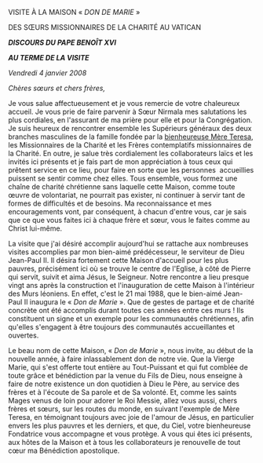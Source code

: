 VISITE À LA MAISON « *DON DE MARIE* »

DES SŒURS MISSIONNAIRES DE LA CHARITÉ AU VATICAN

***DISCOURS DU PAPE BENOÎT XVI***

***AU TERME DE LA VISITE***

*Vendredi 4 janvier 2008*

*Chères sœurs et chers frères,*

Je vous salue affectueusement et je vous remercie de votre chaleureux accueil. Je vous prie de faire parvenir à Sœur Nirmala mes salutations les plus cordiales, en l'assurant de ma prière pour elle et pour la Congrégation. Je suis heureux de rencontrer ensemble les Supérieurs généraux des deux branches masculines de la famille fondée par la [bienheureuse Mère Teresa](http://www.vatican.va/news_services/liturgy/saints/ns_lit_doc_20031019_madre-teresa_fr.html), les Missionnaires de la Charité et les Frères contemplatifs missionnaires de la Charité. En outre, je salue très cordialement les collaborateurs laïcs et les invités ici présents et je fais part de mon appréciation à tous ceux qui prêtent service en ce lieu, pour faire en sorte que les personnes  accueillies puissent se sentir comme chez elles. Tous ensemble, vous formez une chaîne de charité chrétienne sans laquelle cette Maison, comme toute œuvre de volontariat, ne pourrait pas exister, ni continuer à servir tant de formes de difficultés et de besoins. Ma reconnaissance et mes encouragements vont, par conséquent, à chacun d'entre vous, car je sais que ce que vous faites ici à chaque frère et sœur, vous le faites comme au Christ lui-même.

La visite que j'ai désiré accomplir aujourd'hui se rattache aux nombreuses visites accomplies par mon bien-aimé prédécesseur, le serviteur de Dieu Jean-Paul II. Il désira fortement cette Maison d'accueil pour les plus pauvres, précisément ici où se trouve le centre de l'Eglise, à côté de Pierre qui servit, suivit et aima Jésus, le Seigneur. Notre rencontre a lieu presque vingt ans après la construction et l'inauguration de cette Maison à l'intérieur des Murs léoniens. En effet, c'est le 21 mai 1988, que le bien-aimé Jean-Paul II inaugura le « *Don de Marie* ». Que de gestes de partage et de charité concrète ont été accomplis durant toutes ces années entre ces murs ! Ils constituent un signe et un exemple pour les communautés chrétiennes, afin qu'elles s'engagent à être toujours des communautés accueillantes et ouvertes.

Le beau nom de cette Maison, « *Don de Marie* », nous invite, au début de la nouvelle année, à faire inlassablement don de notre vie. Que la Vierge Marie, qui s'est offerte tout entière au Tout-Puissant et qui fut comblée de toute grâce et bénédiction par la venue du Fils de Dieu, nous enseigne à faire de notre existence un don quotidien à Dieu le Père, au service des frères et à l'écoute de Sa parole et de Sa volonté. Et, comme les saints Mages venus de loin pour adorer le Roi Messie, allez vous aussi, chers frères et sœurs, sur les routes du monde, en suivant l'exemple de Mère Teresa, en témoignant toujours avec joie de l'amour de Jésus, en particulier envers les plus pauvres et les derniers, et que, du Ciel, votre bienheureuse Fondatrice vous accompagne et vous protège. A vous qui êtes ici présents, aux hôtes de la Maison et à tous les collaborateurs je renouvelle de tout cœur ma Bénédiction apostolique.